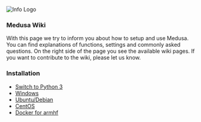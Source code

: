 
![Info Logo](https://i.imgur.com/TCi7NIC.png)
  
### Medusa Wiki

With this page we try to inform you about how to setup and use Medusa.
You can find explanations of functions, settings and commonly asked questions.
On the right side of the page you see the available wiki pages. If you want to
contribute to the wiki, please let us know.

### Installation

- [Switch to Python 3](https://github.com/pymedusa/Medusa/wiki/Switch-to-Python-3)
- [Windows](https://github.com/pymedusa/Medusa/wiki/Medusa-Windows-Installer)
- [Ubuntu/Debian](https://github.com/pymedusa/Medusa/wiki/Medusa-installation-Debian-Ubuntu)
- [CentOS](https://github.com/pymedusa/Medusa/wiki/Medusa-installation-CentOS)
- [Docker for armhf](https://github.com/pymedusa/Medusa/wiki/Medusa-Docker-for-ARMHF--and-Nginx-Proxy-Config#install-docker-for-armhf)
